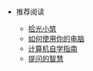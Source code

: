 * 推荐阅读

    * [拾光小筑](https://blog.bear556.xyz)
   * [如何使用你的电脑](https://estrellahb.github.io/HowToUseYourComputer/)
  * [计算机自学指南](https://csdiy.wiki/) 
  * [提问的智慧](/question)
